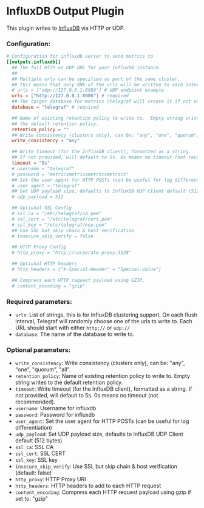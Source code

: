 # InfluxDB Output Plugin

This plugin writes to [InfluxDB](https://www.influxdb.com) via HTTP or UDP.

### Configuration:

```toml
# Configuration for influxdb server to send metrics to
[[outputs.influxdb]]
  ## The full HTTP or UDP URL for your InfluxDB instance.
  ##
  ## Multiple urls can be specified as part of the same cluster,
  ## this means that only ONE of the urls will be written to each interval.
  # urls = ["udp://127.0.0.1:8089"] # UDP endpoint example
  urls = ["http://127.0.0.1:8086"] # required
  ## The target database for metrics (telegraf will create it if not exists).
  database = "telegraf" # required

  ## Name of existing retention policy to write to.  Empty string writes to
  ## the default retention policy.
  retention_policy = ""
  ## Write consistency (clusters only), can be: "any", "one", "quorum", "all"
  write_consistency = "any"

  ## Write timeout (for the InfluxDB client), formatted as a string.
  ## If not provided, will default to 5s. 0s means no timeout (not recommended).
  timeout = "5s"
  # username = "telegraf"
  # password = "metricsmetricsmetricsmetrics"
  ## Set the user agent for HTTP POSTs (can be useful for log differentiation)
  # user_agent = "telegraf"
  ## Set UDP payload size, defaults to InfluxDB UDP Client default (512 bytes)
  # udp_payload = 512

  ## Optional SSL Config
  # ssl_ca = "/etc/telegraf/ca.pem"
  # ssl_cert = "/etc/telegraf/cert.pem"
  # ssl_key = "/etc/telegraf/key.pem"
  ## Use SSL but skip chain & host verification
  # insecure_skip_verify = false

  ## HTTP Proxy Config
  # http_proxy = "http://corporate.proxy:3128"

  ## Optional HTTP headers
  # http_headers = {"X-Special-Header" = "Special-Value"}

  ## Compress each HTTP request payload using GZIP.
  # content_encoding = "gzip"
```

### Required parameters:

* `urls`: List of strings, this is for InfluxDB clustering
support. On each flush interval, Telegraf will randomly choose one of the urls
to write to. Each URL should start with either `http://` or `udp://`
* `database`: The name of the database to write to.


### Optional parameters:

* `write_consistency`: Write consistency (clusters only), can be: "any", "one", "quorum", "all".
* `retention_policy`:  Name of existing retention policy to write to.  Empty string writes to the default retention policy.
* `timeout`: Write timeout (for the InfluxDB client), formatted as a string. If not provided, will default to 5s. 0s means no timeout (not recommended).
* `username`: Username for influxdb
* `password`: Password for influxdb
* `user_agent`:  Set the user agent for HTTP POSTs (can be useful for log differentiation)
* `udp_payload`: Set UDP payload size, defaults to InfluxDB UDP Client default (512 bytes)
* `ssl_ca`: SSL CA
* `ssl_cert`: SSL CERT
* `ssl_key`: SSL key
* `insecure_skip_verify`: Use SSL but skip chain & host verification (default: false)
* `http_proxy`: HTTP Proxy URI
* `http_headers`: HTTP headers to add to each HTTP request
* `content_encoding`: Compress each HTTP request payload using gzip if set to: "gzip"
